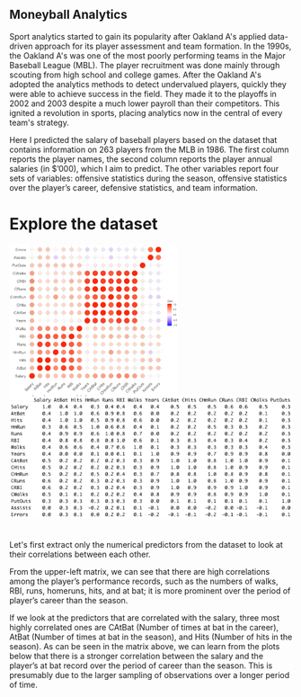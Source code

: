 ## Moneyball Analytics
Sport analytics started to gain its popularity after Oakland A's applied data-driven approach for its player assessment and team formation. In the 1990s, the Oakland A's was one of the most poorly performing teams in the Major Baseball League (MBL). The player recruitment was done mainly through scouting from high school and college games. After the Oakland A's adopted the analytics methods to detect undervalued players, quickly they were able to achieve success in the field. They made it to the playoffs in 2002 and 2003 despite a much lower payroll than their competitors. This ignited a revolution in sports, placing analytics now in the central of every team's strategy.

Here I predicted the salary of baseball players based on the dataset that contains information on 263 players from the MLB in 1986. The first column reports the player names, the second column reports the player annual salaries (in $’000), which I aim to predict. The other variables report four sets of variables: offensive statistics during the season, offensive statistics over the player’s career, defensive statistics, and team information.

# Explore the dataset
<img src="./img/1.a_1.png" width="300" align='left'>    <img src="./img/1.a_2.png" width="550">
<br /><br /><br />
Let's first extract only the numerical predictors from the dataset to look at their correlations between each other.

From the upper-left matrix, we can see that there are high correlations among the player’s performance records, such as the numbers of walks, RBI, runs, homeruns, hits, and at bat; it is more prominent over the period of player’s career than the season.

If we look at the predictors that are correlated with the salary, three most highly correlated ones are CAtBat (Number of times at bat in the career), AtBat (Number of times at bat in the season), and Hits (Number of hits in the season). As can be seen in the matrix above, we can learn from the plots below that there is a stronger correlation between the salary and the player’s at bat record over the period of career than the season. This is presumably due to the larger sampling of observations over a longer period of time.
